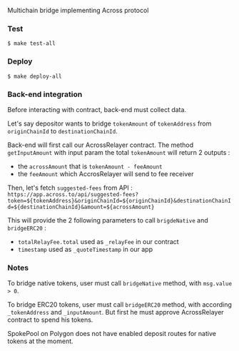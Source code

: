 Multichain bridge implementing Across protocol

### Test

```shell
$ make test-all
```

### Deploy

```shell
$ make deploy-all
```

### Back-end integration

Before interacting with contract, back-end must collect data.

Let's say depositor wants to bridge `tokenAmount` of `tokenAddress` from `originChainId` to `destinationChainId`.

Back-end will first call our AcrossRelayer contract.
The method `getInputAmount` with input param the total `tokenAmount` will return 2 outputs :

- the `acrossAmount` that is `tokenAmount - feeAmount`
- the `feeAmount` which AccrosRelayer will send to fee receiver

Then, let's fetch `suggested-fees` from API :
`https://app.across.to/api/suggested-fees?token=${tokenAddress}&originChainId=${originChainId}&destinationChainId=${destinationChainId}&amount=${acrossAmount}`

This will provide the 2 following parameters to call `brigdeNative` and `bridgeERC20` :

- `totalRelayFee.total` used as `_relayFee` in our contract
- `timestamp` used as `_quoteTimestamp` in our app

### Notes

To bridge native tokens, user must call `bridgeNative` method, with `msg.value > 0`.

To bridge ERC20 tokens, user must call `bridgeERC20` method, with according `_tokenAddress` and `_inputAmount`. But first he must approve AcrossRelayer contract to spend his tokens.

SpokePool on Polygon does not have enabled deposit routes for native tokens at the moment.

